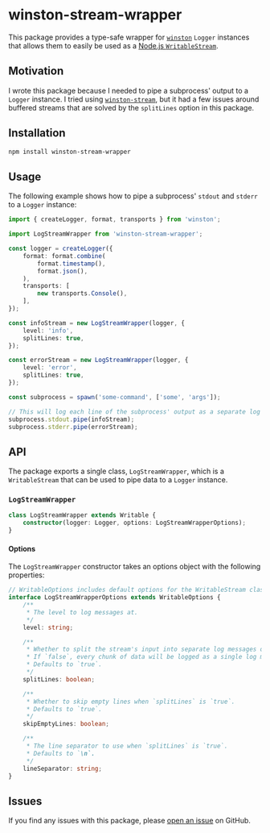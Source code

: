 # winston-stream-wrapper

This package provides a type-safe wrapper for [`winston`](https://github.com/winstonjs/winston) `Logger` instances that allows them to easily be used as a [Node.js `WritableStream`](https://nodejs.org/api/stream.html).

## Motivation

I wrote this package because I needed to pipe a subprocess' output to a `Logger` instance. I tried using [`winston-stream`](https://www.npmjs.com/package/winston-stream), but it had a few issues around buffered streams that are solved by the `splitLines` option in this package.

## Installation

```bash
npm install winston-stream-wrapper
```

## Usage

The following example shows how to pipe a subprocess' `stdout` and `stderr` to a `Logger` instance:

```ts
import { createLogger, format, transports } from 'winston';

import LogStreamWrapper from 'winston-stream-wrapper';

const logger = createLogger({
    format: format.combine(
        format.timestamp(),
        format.json(),
    ),
    transports: [
        new transports.Console(),
    ],
});

const infoStream = new LogStreamWrapper(logger, {
    level: 'info',
    splitLines: true,
});

const errorStream = new LogStreamWrapper(logger, {
    level: 'error',
    splitLines: true,
});

const subprocess = spawn('some-command', ['some', 'args']);

// This will log each line of the subprocess' output as a separate log message.
subprocess.stdout.pipe(infoStream);
subprocess.stderr.pipe(errorStream);
```

## API

The package exports a single class, `LogStreamWrapper`, which is a `WritableStream` that can be used to pipe data to a `Logger` instance.

### `LogStreamWrapper`

```ts
class LogStreamWrapper extends Writable {
    constructor(logger: Logger, options: LogStreamWrapperOptions);
}
```

#### Options

The `LogStreamWrapper` constructor takes an options object with the following properties:

```ts
// WritableOptions includes default options for the WritableStream class.
interface LogStreamWrapperOptions extends WritableOptions {
    /**
     * The level to log messages at.
     */
    level: string;

    /**
     * Whether to split the stream's input into separate log messages on newlines.
     * If `false`, every chunk of data will be logged as a single log message.
     * Defaults to `true`.
     */
    splitLines: boolean;

    /**
     * Whether to skip empty lines when `splitLines` is `true`.
     * Defaults to `true`.
     */
    skipEmptyLines: boolean;

    /**
     * The line separator to use when `splitLines` is `true`.
     * Defaults to `\n`.
     */
    lineSeparator: string;
}
```

## Issues

If you find any issues with this package, please [open an issue](https://github.com/sponja23/winston-stream-wrapper/issues) on GitHub.
